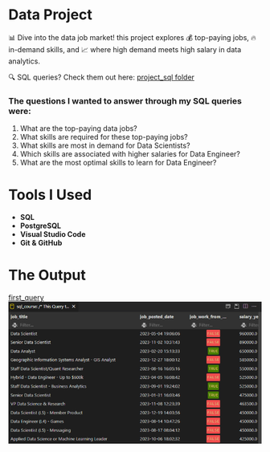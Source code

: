 # Data Project
📊 Dive into the data job market! this project explores 💰 top-paying jobs, 🔥 in-demand skills, and 📈 where high demand meets high salary in data analytics.

🔍 SQL queries? Check them out here: [project_sql folder](/SQL/)

### The questions I wanted to answer through my SQL queries were:

1. What are the top-paying data jobs?
2. What skills are required for these top-paying jobs?
3. What skills are most in demand for Data Scientists?
4. Which skills are associated with higher salaries for Data Engineer?
5. What are the most optimal skills to learn for Data Engineer?

# Tools I Used

- **SQL** 
- **PostgreSQL** 
- **Visual Studio Code** 
- **Git & GitHub**

# The Output
[first_query](/SQL/1_top_paying_job.sql)
  ![image alt](https://github.com/omarmaher0/Data-Project/blob/main/1.%20Top%20paying%20job.png)
  
